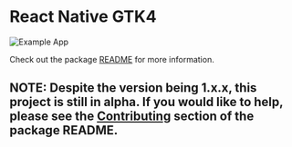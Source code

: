 # React Native GTK4

![Example App](https://github.com/eugeniodepalo/react-native-gtk4/assets/151741/cc31633a-eb90-4c5f-b5f1-31dd9b5f54ad)

Check out the package [README](packages/react-native-gtk4/README.md) for more information.

## NOTE: Despite the version being 1.x.x, this project is still in alpha. If you would like to help, please see the [Contributing](packages/react-native-gtk4/README.md#contributing) section of the package README.
